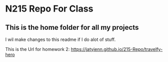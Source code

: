 # N215 Repo For Class

## This is the home folder for all my projects

I wil make changes to this readme if I do alot of stuff.

This is the Url for homework 2: https://jatyjenn.github.io/215-Repo/travelfy-hero
